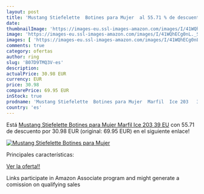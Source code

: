 ```yaml
---
layout: post
title: 'Mustang Stiefelette  Botines para Mujer  al 55.71 % de descuento'
date: 
thumbnailImage: 'https://images-eu.ssl-images-amazon.com/images/I/41WQhECg0nL._SL200_.jpg'
image: 'https://images-eu.ssl-images-amazon.com/images/I/41WQhECg0nL._SL200_.jpg'
images: [ 'https://images-eu.ssl-images-amazon.com/images/I/41WQhECg0nL._SL200_.jpg' ]
comments: true
category: ofertas
author: ring
slug: 'B07D9TMQ3V-es'
description:
actualPrice: 30.98 EUR
currency: EUR
price: 30.98
comparePrice: 69.95 EUR
inStock: true
prodname: 'Mustang Stiefelette  Botines para Mujer  Marfil  Ice 203   39 EU'
country: 'es'
---
```


Está [Mustang Stiefelette  Botines para Mujer  Marfil  Ice 203   39 EU](https://www.amazon.es/dp/B07D9TMQ3V/?tag=tolees-21) con 55.71 de descuento por 30.98 EUR (original: 69.95 EUR) en el siguiente enlace!

[![Mustang Stiefelette  Botines para Mujer ](https://images-eu.ssl-images-amazon.com/images/I/41WQhECg0nL._SL200_.jpg)](https://www.amazon.es/dp/B07D9TMQ3V/?tag=tolees-21)

Principales características:


[Ver la oferta!!](https://www.amazon.es/dp/B07D9TMQ3V/?tag=tolees-21)

Links participate in Amazon Associate program and might generate a comission on qualifying sales


